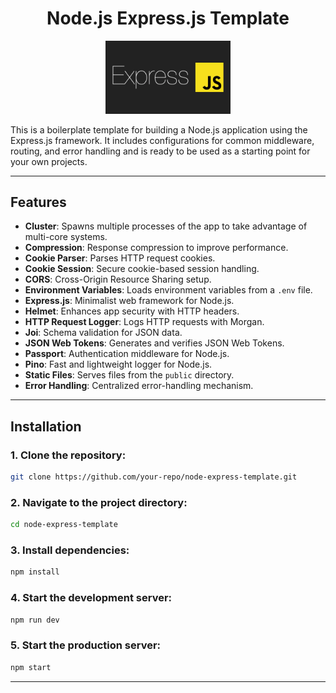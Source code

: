 <h1 align="center">Node.js Express.js Template</h1>

<p align="center">
    <a href="https://expressjs.com/" target="blank"><img src="./public/logo.png" width="200" alt="Nest Logo" /></a>
  </p>

This is a boilerplate template for building a Node.js application using the Express.js framework. It includes configurations for common middleware, routing, and error handling and is ready to be used as a starting point for your own projects.

---

## Features

- **Cluster**: Spawns multiple processes of the app to take advantage of multi-core systems.
- **Compression**: Response compression to improve performance.
- **Cookie Parser**: Parses HTTP request cookies.
- **Cookie Session**: Secure cookie-based session handling.
- **CORS**: Cross-Origin Resource Sharing setup.
- **Environment Variables**: Loads environment variables from a `.env` file.
- **Express.js**: Minimalist web framework for Node.js.
- **Helmet**: Enhances app security with HTTP headers.
- **HTTP Request Logger**: Logs HTTP requests with Morgan.
- **Joi**: Schema validation for JSON data.
- **JSON Web Tokens**: Generates and verifies JSON Web Tokens.
- **Passport**: Authentication middleware for Node.js.
- **Pino**: Fast and lightweight logger for Node.js.
- **Static Files**: Serves files from the `public` directory.
- **Error Handling**: Centralized error-handling mechanism.

---

## Installation

### 1. Clone the repository:
   ```bash
   git clone https://github.com/your-repo/node-express-template.git
   ```

### 2. Navigate to the project directory:
   ```bash
   cd node-express-template
   ```

### 3. Install dependencies:
   ```bash
   npm install
   ```

### 4. Start the development server:
   ```bash
   npm run dev
   ```

### 5. Start the production server:
   ```bash
   npm start
   ```
---
